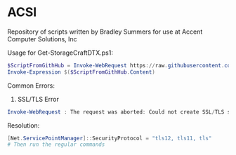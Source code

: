 # ACSI
Repository of scripts written by Bradley Summers for use at Accent Computer Solutions, Inc

Usage for Get-StorageCraftDTX.ps1:
```PowerShell
$ScriptFromGithHub = Invoke-WebRequest https://raw.githubusercontent.com/bradsmr/ACSI/main/Get-StorageCraftDTX.ps1
Invoke-Expression $($ScriptFromGithHub.Content)
```

Common Errors:

1. SSL/TLS Error
```PowerShell
Invoke-WebRequest : The request was aborted: Could not create SSL/TLS secure channel. # etc...
```
Resolution:
```PowerShell
[Net.ServicePointManager]::SecurityProtocol = "tls12, tls11, tls"
# Then run the regular commands
```
